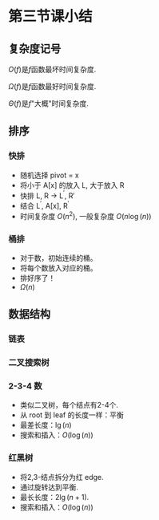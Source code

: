 
# 第三节课小结

## 复杂度记号

$O(f)$是$f$函数最坏时间复杂度.

$\Omega(f)$是$f$函数最好时间复杂度.

$\Theta(f)$是$f$"大概"时间复杂度.

## 排序
### 快排
* 随机选择 pivot = x
* 将小于 A[x] 的放入 L, 大于放入 R
* 快排 L, R $\to$ L$^\prime$, R$\prime$
* 结合 L$^\prime$, A[x], R$^\prime$
* 时间复杂度 $O(n^2)$, 一般复杂度 $O(n\log(n))$
 
### 桶排
* 对于数，初始连续的桶。
* 将每个数放入对应的桶。
* 排好序了！
* $\Omega(n)$

## 数据结构
### 链表
### 二叉搜索树
### 2-3-4 数
* 类似二叉树，每个结点有2-4个.
* 从 root 到 leaf 的长度一样：平衡
* 最差长度：$\lg(n)$
* 搜索和插入：$O(\log(n))$

### 红黑树
* 将2,3-结点拆分为红 edge.
* 通过旋转达到平衡.
* 最长长度：$2\lg(n+1)$.
* 搜索和插入：$O(\log(n))$
